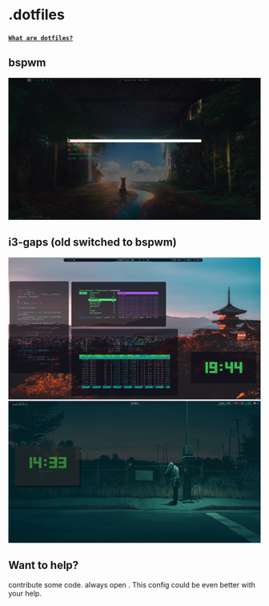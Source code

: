 # .dotfiles

#### [`What are dotfiles?`](https://wiki.archlinux.org/index.php/Dotfiles) 

## bspwm
 ![alt text](https://github.com/spctr01/dotfiles/blob/master/imgs/rofi.png)


 ## i3-gaps (old switched to bspwm)

 ![alt text](https://github.com/spctr01/dotfiles/blob/master/imgs/1.png)
 ![alt text](https://github.com/spctr01/dotfiles/blob/master/imgs/2.png)
 
 ## Want to help?
contribute some code. always open .
This config could be even better with your help.

